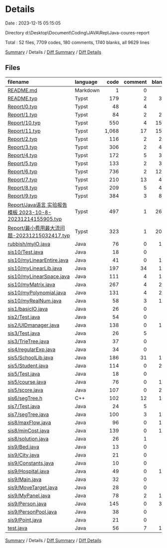 # Details

Date : 2023-12-15 05:15:05

Directory d:\\Desktop\\Document\\Coding\\JAVA\\Rep\\Java-coures-report

Total : 52 files,  7709 codes, 180 comments, 1740 blanks, all 9629 lines

[Summary](results.md) / Details / [Diff Summary](diff.md) / [Diff Details](diff-details.md)

## Files
| filename | language | code | comment | blank | total |
| :--- | :--- | ---: | ---: | ---: | ---: |
| [README.md](/README.md) | Markdown | 1 | 0 | 2 | 3 |
| [README.typ](/README.typ) | Typst | 179 | 2 | 39 | 220 |
| [Report/0.typ](/Report/0.typ) | Typst | 48 | 4 | 9 | 61 |
| [Report/1.typ](/Report/1.typ) | Typst | 84 | 2 | 23 | 109 |
| [Report/10.typ](/Report/10.typ) | Typst | 550 | 4 | 155 | 709 |
| [Report/11.typ](/Report/11.typ) | Typst | 1,068 | 17 | 150 | 1,235 |
| [Report/2.typ](/Report/2.typ) | Typst | 116 | 2 | 23 | 141 |
| [Report/3.typ](/Report/3.typ) | Typst | 306 | 2 | 49 | 357 |
| [Report/4.typ](/Report/4.typ) | Typst | 172 | 5 | 38 | 215 |
| [Report/5.typ](/Report/5.typ) | Typst | 133 | 2 | 39 | 174 |
| [Report/6.typ](/Report/6.typ) | Typst | 736 | 2 | 123 | 861 |
| [Report/7.typ](/Report/7.typ) | Typst | 210 | 13 | 45 | 268 |
| [Report/8.typ](/Report/8.typ) | Typst | 209 | 5 | 49 | 263 |
| [Report/9.typ](/Report/9.typ) | Typst | 384 | 3 | 82 | 469 |
| [Report/Java语言 实验报告模板 2023-10-8-20231214155905.typ](/Report/Java%E8%AF%AD%E8%A8%80%20%E5%AE%9E%E9%AA%8C%E6%8A%A5%E5%91%8A%E6%A8%A1%E6%9D%BF%202023-10-8-20231214155905.typ) | Typst | 497 | 1 | 263 | 761 |
| [Report/最小费用最大流问题-20231215032417.typ](/Report/%E6%9C%80%E5%B0%8F%E8%B4%B9%E7%94%A8%E6%9C%80%E5%A4%A7%E6%B5%81%E9%97%AE%E9%A2%98-20231215032417.typ) | Typst | 323 | 1 | 205 | 529 |
| [rubbish/myIO.java](/rubbish/myIO.java) | Java | 76 | 0 | 17 | 93 |
| [sis10/Test.java](/sis10/Test.java) | Java | 18 | 0 | 5 | 23 |
| [sis10/myLinearEntire.java](/sis10/myLinearEntire.java) | Java | 41 | 0 | 18 | 59 |
| [sis10/myLinearLib.java](/sis10/myLinearLib.java) | Java | 197 | 34 | 13 | 244 |
| [sis10/myLinearSpace.java](/sis10/myLinearSpace.java) | Java | 111 | 4 | 18 | 133 |
| [sis10/myMatrix.java](/sis10/myMatrix.java) | Java | 267 | 4 | 24 | 295 |
| [sis10/myPolynomial.java](/sis10/myPolynomial.java) | Java | 131 | 4 | 21 | 156 |
| [sis10/myRealNum.java](/sis10/myRealNum.java) | Java | 58 | 3 | 15 | 76 |
| [sis1/basicIO.java](/sis1/basicIO.java) | Java | 26 | 0 | 3 | 29 |
| [sis2/Test.java](/sis2/Test.java) | Java | 54 | 0 | 2 | 56 |
| [sis2/UIDmanager.java](/sis2/UIDmanager.java) | Java | 138 | 0 | 19 | 157 |
| [sis3/Test.java](/sis3/Test.java) | Java | 26 | 5 | 5 | 36 |
| [sis3/TrieTree.java](/sis3/TrieTree.java) | Java | 37 | 0 | 6 | 43 |
| [sis4/regularExp.java](/sis4/regularExp.java) | Java | 34 | 0 | 4 | 38 |
| [sis5/SchoolLib.java](/sis5/SchoolLib.java) | Java | 186 | 31 | 15 | 232 |
| [sis5/Student.java](/sis5/Student.java) | Java | 114 | 0 | 24 | 138 |
| [sis5/Test.java](/sis5/Test.java) | Java | 18 | 0 | 3 | 21 |
| [sis5/course.java](/sis5/course.java) | Java | 76 | 0 | 17 | 93 |
| [sis5/score.java](/sis5/score.java) | Java | 107 | 0 | 22 | 129 |
| [sis6/segTree.h](/sis6/segTree.h) | C++ | 102 | 12 | 10 | 124 |
| [sis7/Test.java](/sis7/Test.java) | Java | 24 | 5 | 5 | 34 |
| [sis7/segTree.java](/sis7/segTree.java) | Java | 100 | 3 | 14 | 117 |
| [sis8/maxFlow.java](/sis8/maxFlow.java) | Java | 96 | 0 | 13 | 109 |
| [sis8/minCost.java](/sis8/minCost.java) | Java | 139 | 0 | 19 | 158 |
| [sis8/solution.java](/sis8/solution.java) | Java | 26 | 1 | 3 | 30 |
| [sis9/Bed.java](/sis9/Bed.java) | Java | 13 | 0 | 4 | 17 |
| [sis9/City.java](/sis9/City.java) | Java | 21 | 0 | 7 | 28 |
| [sis9/Constants.java](/sis9/Constants.java) | Java | 10 | 0 | 4 | 14 |
| [sis9/Hospital.java](/sis9/Hospital.java) | Java | 49 | 0 | 19 | 68 |
| [sis9/Main.java](/sis9/Main.java) | Java | 32 | 0 | 6 | 38 |
| [sis9/MoveTarget.java](/sis9/MoveTarget.java) | Java | 28 | 0 | 9 | 37 |
| [sis9/MyPanel.java](/sis9/MyPanel.java) | Java | 78 | 2 | 15 | 95 |
| [sis9/Person.java](/sis9/Person.java) | Java | 145 | 0 | 36 | 181 |
| [sis9/PersonPool.java](/sis9/PersonPool.java) | Java | 38 | 0 | 9 | 47 |
| [sis9/Point.java](/sis9/Point.java) | Java | 21 | 0 | 7 | 28 |
| [test.java](/test.java) | Java | 56 | 7 | 15 | 78 |

[Summary](results.md) / Details / [Diff Summary](diff.md) / [Diff Details](diff-details.md)